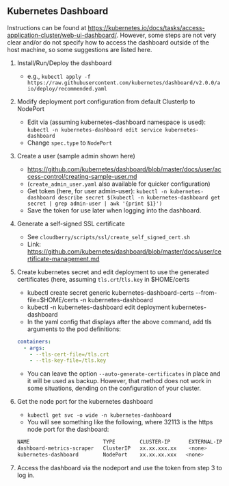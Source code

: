 ## Kubernetes Dashboard

Instructions can be found at https://kubernetes.io/docs/tasks/access-application-cluster/web-ui-dashboard/. However, some steps are not very clear and/or do not specify how to access the dashboard outside of the host machine, so some suggestions are listed here.

1. Install/Run/Deploy the dashboard
    - e.g., `kubectl apply -f https://raw.githubusercontent.com/kubernetes/dashboard/v2.0.0/aio/deploy/recommended.yaml`

2. Modify deployment port configuration from default ClusterIp to NodePort
    - Edit via (assuming kubernetes-dashboard namespace is used): `kubectl -n kubernetes-dashboard edit service kubernetes-dashboard`  
    - Change `spec.type` to `NodePort`

3. Create a user (sample admin shown here)
    - https://github.com/kubernetes/dashboard/blob/master/docs/user/access-control/creating-sample-user.md
    - (`create_admin_user.yaml` also available for quicker configuration)
    - Get token (here, for user admin-user): `kubectl -n kubernetes-dashboard describe secret $(kubectl -n kubernetes-dashboard get secret | grep admin-user | awk '{print $1}')`
    - Save the token for use later when logging into the dashboard.

4. Generate a self-signed SSL certificate
    - See `cloudberry/scripts/ssl/create_self_signed_cert.sh`
    - Link: https://github.com/kubernetes/dashboard/blob/master/docs/user/certificate-management.md

5. Create kubernetes secret and edit deployment to use the generated certificates (here, assuming `tls.crt`/`tls.key` in $HOME/certs
    - kubectl create secret generic kubernetes-dashboard-certs --from-file=$HOME/certs -n kubernetes-dashboard
    - kubectl -n kubernetes-dashboard edit deployment kubernetes-dashboard
    - In the yaml config that displays after the above command, add tls arguments to the pod definitions:
    ```yaml
    containers:
      - args:
        - --tls-cert-file=/tls.crt
        - --tls-key-file=/tls.key
    ```
    - You can leave the option `--auto-generate-certificates` in place and it will be used as backup. However, that method does not work in some situations, dending on the configuration of your cluster.

6. Get the node port for the kubernetes dashboard
    - `kubectl get svc -o wide -n kubernetes-dashboard`
    - You will see something like the following, where 32113 is the https node port for the dashboard:
    ```bash
    NAME                        TYPE        CLUSTER-IP      EXTERNAL-IP   PORT(S)         AGE   SELECTOR
    dashboard-metrics-scraper   ClusterIP   xx.xx.xxx.xx    <none>        8000/TCP        72m   k8s-app=dashboard-metrics-scraper
    kubernetes-dashboard        NodePort    xx.xx.xx.xxx   <none>        443:32113/TCP   72m   k8s-app=kubernetes-dashboard
    ```

7. Access the dashboard via the nodeport and use the token from step 3 to log in.
